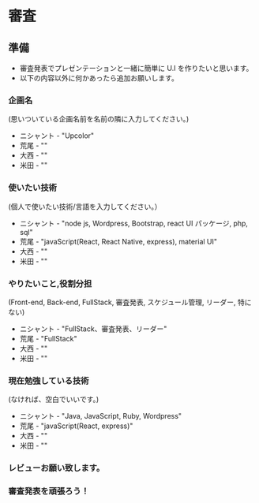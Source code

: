 # 審査

## 準備
* 審査発表でプレゼンテーションと一緒に簡単に U.I を作りたいと思います。
* 以下の内容以外に何かあったら追加お願いします。

### 企画名
(思いついている企画名前を名前の隣に入力してください。)
* ニシャント - "Upcolor"　
* 荒尾 - ""
* 大西 - ""
* 米田 - ""

### 使いたい技術
(個人で使いたい技術/言語を入力してください。）
* ニシャント - "node js, Wordpress, Bootstrap, react UI パッケージ, php, sql"
* 荒尾 - "javaScript(React, React Native, express), material UI"
* 大西 - ""
* 米田 - ""

### やりたいこと,役割分担
(Front-end, Back-end, FullStack, 審査発表, スケジュール管理, リーダー, 特にない)
* ニシャント - "FullStack、審査発表、リーダー"
* 荒尾 - "FullStack"
* 大西 - ""
* 米田 - ""

### 現在勉強している技術
(なければ、空白でいいです。)
* ニシャント - "Java, JavaScript, Ruby, Wordpress"
* 荒尾 - "javaScript(React, express)"
* 大西 - ""
* 米田 - ""


### レビューお願い致します。
### 審査発表を頑張ろう！

